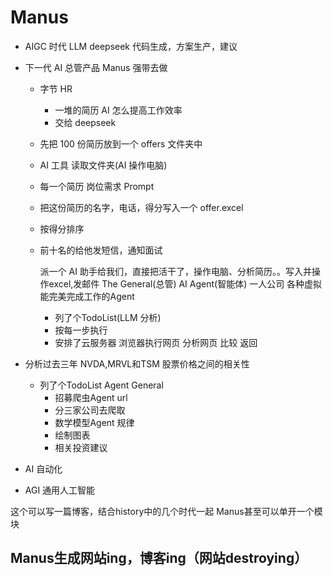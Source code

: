 # Manus

- AIGC 时代
  LLM deepseek
  代码生成，方案生产，建议

- 下一代 AI 总管产品
  Manus 强带去做

  - 字节 HR
    - 一堆的简历 AI 怎么提高工作效率
    - 交给 deepseek
  - 先把 100 份简历放到一个 offers 文件夹中
  - AI 工具 读取文件夹(AI 操作电脑)
  - 每一个简历 岗位需求 Prompt
  - 把这份简历的名字，电话，得分写入一个 offer.excel
  - 按得分排序
  - 前十名的给他发短信，通知面试

    派一个 AI 助手给我们，直接把活干了，操作电脑、分析简历。。写入并操作excel,发邮件
    The General(总管) AI Agent(智能体)
    一人公司
    各种虚拟能完美完成工作的Agent
    - 列了个TodoList(LLM 分析)
    - 按每一步执行
    - 安排了云服务器 
        浏览器执行网页
        分析网页
        比较
        返回

- 分析过去三年 NVDA,MRVL和TSM 股票价格之间的相关性
   - 列了个TodoList
     Agent General
     - 招募爬虫Agent url
     - 分三家公司去爬取
     - 数学模型Agent 规律
     - 绘制图表
     - 相关投资建议
     
- AI 自动化

- AGI 通用人工智能

这个可以写一篇博客，结合history中的几个时代一起
Manus甚至可以单开一个模块

## Manus生成网站ing，博客ing（网站destroying）